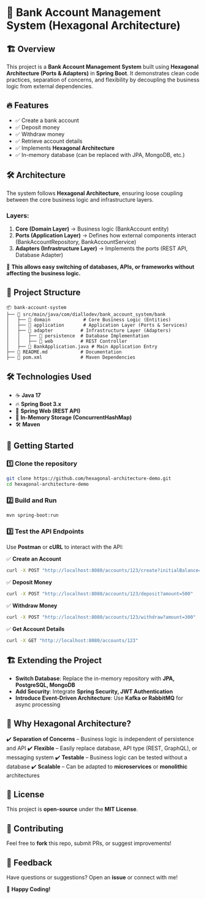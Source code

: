 # 🚀 Bank Account Management System (Hexagonal Architecture)

## 🏗️ Overview
This project is a **Bank Account Management System** built using **Hexagonal Architecture (Ports & Adapters)** in **Spring Boot**. It demonstrates clean code practices, separation of concerns, and flexibility by decoupling the business logic from external dependencies.

## 🔥 Features
- ✅ Create a bank account
- ✅ Deposit money
- ✅ Withdraw money
- ✅ Retrieve account details
- ✅ Implements **Hexagonal Architecture**
- ✅ In-memory database (can be replaced with JPA, MongoDB, etc.)

## 🛠️ Architecture
The system follows **Hexagonal Architecture**, ensuring loose coupling between the core business logic and infrastructure layers.

### **Layers:**
1. **Core (Domain Layer)** → Business logic (BankAccount entity)
2. **Ports (Application Layer)** → Defines how external components interact (BankAccountRepository, BankAccountService)
3. **Adapters (Infrastructure Layer)** → Implements the ports (REST API, Database Adapter)

📌 **This allows easy switching of databases, APIs, or frameworks without affecting the business logic.**

## 📂 Project Structure
```
📦 bank-account-system
├── 📂 src/main/java/com/diallodev/bank_account_system/bank
│   ├── 📂 domain            # Core Business Logic (Entities)
│   ├── 📂 application       # Application Layer (Ports & Services)
│   ├── 📂 adapter          # Infrastructure Layer (Adapters)
│   │   ├── 📂 persistence  # Database Implementation
│   │   ├── 📂 web          # REST Controller
│   ├── 📜 BankApplication.java # Main Application Entry
├── 📜 README.md            # Documentation
├── 📜 pom.xml              # Maven Dependencies
```

## 🛠️ Technologies Used
- ☕ **Java 17**
- 🔥 **Spring Boot 3.x**
- 🌱 **Spring Web (REST API)**
- 💾 **In-Memory Storage (ConcurrentHashMap)**
- 🛠️ **Maven**

## 🚀 Getting Started

### 1️⃣ Clone the repository
```sh
git clone https://github.com/hexagonal-architecture-demo.git
cd hexagonal-architecture-demo
```

### 2️⃣ Build and Run
```sh
mvn spring-boot:run
```

### 3️⃣ Test the API Endpoints
Use **Postman** or **cURL** to interact with the API:

✅ **Create an Account**
```sh
curl -X POST "http://localhost:8080/accounts/123/create?initialBalance=1000"
```
✅ **Deposit Money**
```sh
curl -X POST "http://localhost:8080/accounts/123/deposit?amount=500"
```
✅ **Withdraw Money**
```sh
curl -X POST "http://localhost:8080/accounts/123/withdraw?amount=300"
```
✅ **Get Account Details**
```sh
curl -X GET "http://localhost:8080/accounts/123"
```

## 🏗️ Extending the Project
- **Switch Database**: Replace the in-memory repository with **JPA, PostgreSQL, MongoDB**
- **Add Security**: Integrate **Spring Security, JWT Authentication**
- **Introduce Event-Driven Architecture**: Use **Kafka or RabbitMQ** for async processing

## 🎯 Why Hexagonal Architecture?
✔️ **Separation of Concerns** – Business logic is independent of persistence and API
✔️ **Flexible** – Easily replace database, API type (REST, GraphQL), or messaging system
✔️ **Testable** – Business logic can be tested without a database
✔️ **Scalable** – Can be adapted to **microservices** or **monolithic** architectures

## 📜 License
This project is **open-source** under the **MIT License**.

## 🙌 Contributing
Feel free to **fork** this repo, submit PRs, or suggest improvements!

## 📢 Feedback
Have questions or suggestions? Open an **issue** or connect with me!

🚀 **Happy Coding!**

